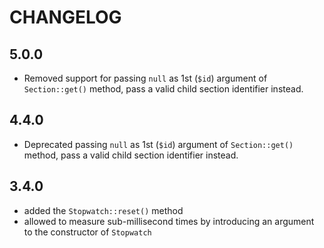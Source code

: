 # CHANGELOG

## 5.0.0

- Removed support for passing `null` as 1st (`$id`) argument of `Section::get()` method, pass a valid child section identifier instead.

## 4.4.0

- Deprecated passing `null` as 1st (`$id`) argument of `Section::get()` method, pass a valid child section identifier instead.

## 3.4.0

- added the `Stopwatch::reset()` method
- allowed to measure sub-millisecond times by introducing an argument to the
  constructor of `Stopwatch`
